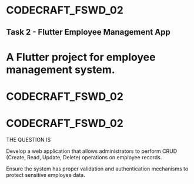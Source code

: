 
# CODECRAFT_FSWD_02

## Task 2 - Flutter Employee Management App

A Flutter project for employee management system.
=======
# CODECRAFT_FSWD_02

# CODECRAFT_FSWD_02

THE QUESTION IS

Develop a web application that allows administrators to perform CRUD (Create, Read, Update, Delete) operations on employee records.

Ensure the system has proper validation and authentication mechanisms to protect sensitive employee data.
